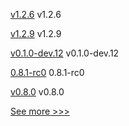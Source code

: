 
[v1.2.6](https://github.com/hyperledger/firefly-evmconnect/releases/tag/v1.2.6) v1.2.6

[v1.2.9](https://github.com/hyperledger/firefly-transaction-manager/releases/tag/v1.2.9) v1.2.9

[v0.1.0-dev.12](https://github.com/hyperledger/anoncreds-rs/releases/tag/v0.1.0-dev.12) v0.1.0-dev.12

[0.8.1-rc0](https://github.com/hyperledger/aries-cloudagent-python/releases/tag/0.8.1-rc0) 0.8.1-rc0

[v0.8.0](https://github.com/hyperledger/aries-acapy-docs/releases/tag/v0.8.0) v0.8.0


[See more >>>](https://start-here.hyperledger.org/releases)
